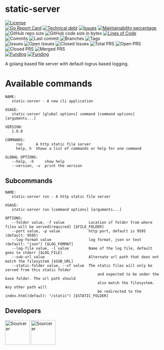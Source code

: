 # static-server

[![License](https://img.shields.io/badge/License-BSD%202--Clause-blue.svg)](LICENSE)  
[![Go Report Card](https://goreportcard.com/badge/github.com/dictyBase/static-server)](https://goreportcard.com/report/github.com/dictyBase/static-server)
[![Technical debt](https://badgen.net/codeclimate/tech-debt/dictyBase/static-server)](https://codeclimate.com/github/dictyBase/static-server/trends/technical_debt)
[![Issues](https://badgen.net/codeclimate/issues/dictyBase/static-server)](https://codeclimate.com/github/dictyBase/static-server/issues)
[![Maintainability percentage](https://badgen.net/codeclimate/maintainability-percentage/dictyBase/static-server)](https://codeclimate.com/github/dictyBase/static-server)  
![GitHub repo size](https://img.shields.io/github/repo-size/dictyBase/static-server?style=plastic)
![GitHub code size in bytes](https://img.shields.io/github/languages/code-size/dictyBase/static-server?style=plastic)
[![Lines of Code](https://badgen.net/codeclimate/loc/dictyBase/static-server)](https://codeclimate.com/github/dictyBase/static-server/code)  
![Commits](https://badgen.net/github/commits/dictyBase/static-server/develop)
![Last commit](https://badgen.net/github/last-commit/dictyBase/static-server/develop)
![Branches](https://badgen.net/github/branches/dictyBase/static-server)
![Tags](https://badgen.net/github/tags/dictyBase/static-server)  
![Issues](https://badgen.net/github/issues/dictyBase/static-server)
![Open Issues](https://badgen.net/github/open-issues/dictyBase/static-server)
![Closed Issues](https://badgen.net/github/closed-issues/dictyBase/static-server)
![Total PRS](https://badgen.net/github/prs/dictyBase/static-server)
![Open PRS](https://badgen.net/github/open-prs/dictyBase/static-server)
![Closed PRS](https://badgen.net/github/closed-prs/dictyBase/static-server)
![Merged PRS](https://badgen.net/github/merged-prs/dictyBase/static-server)  
[![Funding](https://badgen.net/badge/NIGMS/Rex%20L%20Chisholm,dictyBase/yellow?list=|)](https://projectreporter.nih.gov/project_info_description.cfm?aid=9476993)
[![Funding](https://badgen.net/badge/NIGMS/Rex%20L%20Chisholm,DSC/yellow?list=|)](https://projectreporter.nih.gov/project_info_description.cfm?aid=9438930)

A golang based file server with default logrus based logging.

# Available commands

```
NAME:
   static-server - A new cli application

USAGE:
   static-server [global options] command [command options] [arguments...]

VERSION:
   1.0.0

COMMANDS:
     run      A http static file server
     help, h  Shows a list of commands or help for one command

GLOBAL OPTIONS:
   --help, -h     show help
   --version, -v  print the version
```

## Subcommands

```
NAME:
   static-server run - A http static file server

USAGE:
   static-server run [command options] [arguments...]

OPTIONS:
   --folder value, -f value           Location of folder from where files will be served[required] [$FILE_FOLDER]
   --port value, -p value             http port, default is 9595 (default: 9595)
   --log-format value                 log format, json or text (default: "json") [$LOG_FORMAT]
   --log-file value, -l value         Name of the log file, default goes to stderr [$LOG_FILE]
   --sub-url value                    Alternate url path that does not match the filesystem [$SUB_URL]
   --static-folder value, --sf value  The static files will only be served from this static folder
                                          and expected to be under the base folder. The url path should
                                          also match the filesystem. Any other path will
                                          be redirected to the index.html(default: "/static") [$STATIC_FOLDER]
```

## Developers

<a href="https://sourcerer.io/cybersiddhu"><img src="https://sourcerer.io/assets/avatar/cybersiddhu" height="80px" alt="Sourcerer"></a>
<a href="https://sourcerer.io/wildlifehexagon"><img src="https://sourcerer.io/assets/avatar/wildlifehexagon" height="80px" alt="Sourcerer"></a>
